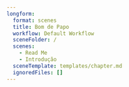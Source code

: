 ```yaml
---
longform:
  format: scenes
  title: Bom de Papo
  workflow: Default Workflow
  sceneFolder: /
  scenes:
    - Read Me
    - Introdução
  sceneTemplate: templates/chapter.md
  ignoredFiles: []
---
```

